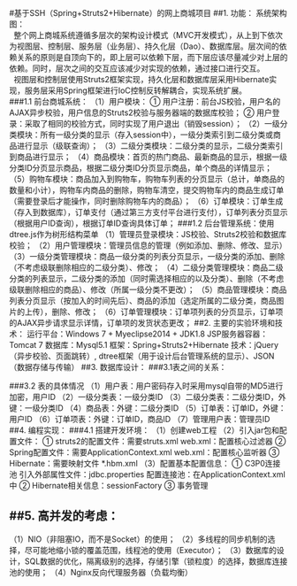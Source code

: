 #基于SSH（Spring+Struts2+Hibernate）的网上商城项目
##1. 功能：
系统架构图：<br>
    整个网上商城系统遵循多层次的架构设计模式（MVC开发模式），从上到下依次为视图层、控制层、服务层（业务层）、持久化层（Dao）、数据库层。层次间的依赖关系的原则是自顶向下的，即上层可以依赖下层，而下层应该尽量减少对上层的依赖。同时，层次之间的交互应该减少对实现的依赖，通过接口进行交互。<br>
    视图层和控制层使用Struts2框架实现，持久化层和数据库层采用Hibernate实现，服务层采用Spring框架进行IoC控制反转解耦合，实现系统扩展。<br>
###1.1 前台商城系统：
（1）用户模块：
① 用户注册：前台JS校验，用户名的AJAX异步校验，用户信息的Struts2校验与服务器端的数据库校验；
② 用户登录：采取了相同的校验方式，同时实现了用户退出（销毁session）；
（2）一级分类模块：所有一级分类的显示（存入session中），一级分类索引到二级分类或商品进行显示（级联查询）；
（3）二级分类模块：二级分类的显示，二级分类索引到商品进行显示；
（4）商品模块：首页的热门商品、最新商品的显示，根据一级分类ID分页显示商品，根据二级分类ID分页显示商品，单个商品的详情显示；
（5）购物车模块：商品加入到购物车，购物车列表的分页显示（总计，单商品的数量和小计），购物车内商品的删除，购物车清空，提交购物车内的商品生成订单（需要登录后才能操作，同时删除购物车内的商品）；
（6）订单模块：订单生成（存入到数据库），订单支付（通过第三方支付平台进行支付），订单列表分页显示（根据用户ID查询），根据订单ID查询具体订单；
###1.2 后台管理系统：使用dtree.js作为树形结构菜单
（1）管理员登录模块：JS校验、Struts2校验和数据库校验；
（2）用户管理模块：管理员信息的管理（例如添加、删除、修改、显示）
（3）一级分类管理模块：商品一级分类的列表分页显示，一级分类的添加、删除（不考虑级联删除相应的二级分类）、修改；
（4）二级分类管理模块：商品二级分类的列表显示，二级分类的添加（同时需选择相应的以及分类）、删除（不考虑级联删除相应的商品）、修改（所属一级分类不更改）；
（5）商品管理模块：商品列表分页显示（按加入的时间先后）、商品的添加（选定所属的二级分类，商品图片的上传），删除、修改；
（6）订单管理模块：订单项列表的分页显示，订单项的AJAX异步请求显示详情，订单项的发货状态更改；
##2. 主要的实验环境和技术：
运行平台：Windows 7 + Myeclipse2014 + JDK1.8
JSP服务器容器：Tomcat 7
数据库：Mysql5.1
框架：Spring+Struts2+Hibernate
技术：jQuery（异步校验、页面跳转）, dtree框架（用于设计后台管理系统的显示）、JSON（数据存储与传输）
##3. 数据库设计：
###3.1表之间的关系：
 
###3.2 表的具体情况
（1）用户表：用户密码存入时采用mysql自带的MD5进行加密，用户ID
（2）一级分类表：一级分类ID
（3）二级分类表：二级分类ID，外键：一级分类ID
（4）商品表：外键：二级分类ID
（5）订单表：订单ID，外键：用户ID
（6）订单项表：外键：订单ID，商品ID
（7）管理用户表：管理员ID
##4. 编程实现：
###4.1 搭建开发环境：
（1）创建web工程
（2）引入jar包和配置文件：
① struts2的配置文件：需要struts.xml
   web.xml：配置核心过滤器
② Spring配置文件：需要ApplicationContext.xml
   web.xml：配置核心监听器
③ Hibernate：需要映射文件 *.hbm.xml
（3）配置基本配置信息：
① C3P0连接池
   引入外部属性文件：jdbc.properties
   配置连接池：在ApplicationContext.xml中
② Hibernate相关信息：sessionFactory
③ 事务管理

##5. 高并发的考虑：
---------------
（1）NIO（非阻塞IO，而不是Socket）的使用；
（2）多线程的同步机制的选择，尽可能地缩小锁的覆盖范围，线程池的使用（Executor）；
（3）数据库的设计，SQL数据的优化，隔离级别的选择，存储引擎（锁粒度）的选择，数据库连接池的使用；
（4）Nginx反向代理服务器（负载均衡）
